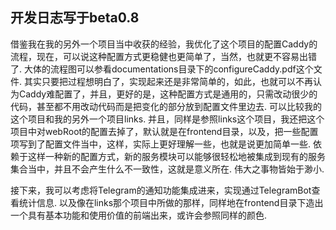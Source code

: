 ## 开发日志写于beta0.8

借鉴我在我的另外一个项目当中收获的经验，我优化了这个项目的配置Caddy的流程，现在，可以说这种配置方式更稳健也更简单了，当然，也就更不容易出错了. 大体的流程图可以参看documentations目录下的configureCaddy.pdf这个文件. 其实只要把过程想明白了，实现起来还是非常简单的，如此，也就可以不再认为Caddy难配置了，并且，更好的是，这种配置方式是通用的，只需改动很少的代码，甚至都不用改动代码而是把变化的部分放到配置文件里边去. 可以比较我的这个项目和我的另外一个项目links. 并且，同样是参照links这个项目，我还把这个项目中对webRoot的配置去掉了，默认就是在frontend目录，以及，把一些配置项写到了配置文件当中，这样，实际上更好理解一些，也就是说更加简单一些. 依赖于这样一种新的配置方式，新的服务模块可以能够很轻松地被集成到现有的服务集合当中，并且不会产生什么不一致性，这就是意义所在. 伟大之事物皆始于渺小.

接下来，我可以考虑将Telegram的通知功能集成进来，实现通过TelegramBot查看统计信息. 以及像在links那个项目中所做的那样，同样地在frontend目录下造出一个具有基本功能和使用价值的前端出来，或许会参照同样的颜色.